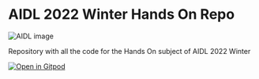 # AIDL 2022 Winter Hands On Repo
![AIDL image](https://i.imgur.com/ZFIpK6y.png)

Repository with all the code for the Hands On subject of AIDL 2022 Winter

[![Open in Gitpod](https://gitpod.io/button/open-in-gitpod.svg)](https://gitpod.io/#https://github.com/upcschool-ai/aidl-2022-winter-hands-on/)